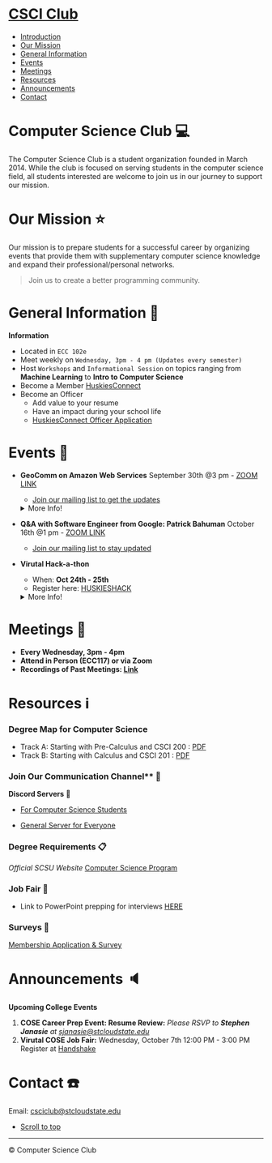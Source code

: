 # [CSCI Club](#csci-club)
   - [Introduction](#computer-science-club-computer)
   - [Our Mission](#our-mission-star)
   - [General Information](#general-information-school_satchel)
   - [Events](#events-newspaper)
   - [Meetings](#meetings-date)
   - [Resources](#resources-information_source)
   - [Announcements](#announcements-speaker)
   - [Contact](#contact-phone)

<!-- /TOC -->

# Computer Science Club :computer:

The Computer Science Club is a student organization founded in March 2014. While the club is focused on serving students in the computer science field, all students interested are welcome to join us in our journey to support our mission.  

# Our Mission :star:
Our mission is to prepare students for a successful career by organizing events that provide them with supplementary computer science knowledge and expand their professional/personal networks.
> Join us to create a better programming community.

# General Information :school_satchel:

**Information**

 - Located in `ECC 102e`
 - Meet weekly on `Wednesday, 3pm - 4 pm (Updates every semester)`
 - Host `Workshops` and `Informational Session` on topics ranging from **Machine Learning** to **Intro to Computer Science**
 - Become a Member [HuskiesConnect]
 - Become an Officer
    - Add value to your resume 
    - Have an impact during your school life
    - [HuskiesConnect Officer Application]

# Events :newspaper:

- **GeoComm on Amazon Web Services** September 30th @3 pm - [ZOOM LINK] 
  - [Join our mailing list to get the updates](HuskiesConnect)
  <details> 
   <summary> More Info! </summary>
    ![GeoComm Career Session](/images/GeoComm Career Session.jpg)
   </details>
  
- **Q&A with Software Engineer from Google: Patrick Bahuman** October 16th @1 pm - [ZOOM LINK]
  - [Join our mailing list to stay updated](HuskiesConnect)
  
- **Virutal Hack-a-thon**
  - When: **Oct 24th - 25th**
  - Register here: [HUSKIESHACK](huskiesHack) 
  <details> <summary> More Info! </summary>
   ![HuskiesHack Fall 2020](/images/HuskiesHack Fall 2020 Social Media.png)
   </details>

# Meetings :date:

- **Every Wednesday, 3pm - 4pm**
- **Attend in Person (ECC117) or via Zoom**
- **Recordings of Past Meetings: [Link](meetings.md)**
  
# Resources :information_source:

### Degree Map for Computer Science

- Track A: Starting with Pre-Calculus and CSCI 200 : [PDF](https://www.stcloudstate.edu/catalog/degreemaps/scee/ABETCSCIPre-Calculus.pdf)
- Track B: Starting with Calculus and CSCI 201 : [PDF](https://www.stcloudstate.edu/catalog/degreemaps/scee/ABETCSCIPre-Calculus.pdf)

### Join Our Communication Channel** :satellite:

**Discord Servers** :speech_balloon:
- [For Computer Science Students](https://discord.gg/jyWZHdf)

- [General Server for Everyone](https://discord.com/invite/7V8raJk)

### Degree Requirements :clipboard:

*Official SCSU Website*
[Computer Science Program](https://catalog.stcloudstate.edu/Catalog/ViewCatalog.aspx?pageid=viewcatalog&catalogid=7&chapterid=536&loaduseredits=False)

### Job Fair :necktie:

 - Link to PowerPoint prepping for interviews [HERE](https://docs.google.com/presentation/d/1W546HdErPJ653AfJDIzm424gA3gFx8Tz4pNrucYa7lo/edit#slide=id.p)
 

### Surveys :page_with_curl:

<!-- <iframe src="" width="640" height="2761" frameborder="0" marginheight="0" marginwidth="0">Loading…</iframe>
-->
[Membership Application & Survey]


# Announcements :speaker:

**Upcoming College Events**

1. **COSE Career Prep Event: Resume Review:** *Please _RSVP_ to **Stephen Janasie** at <sjanasie@stcloudstate.edu>*
2. **Virutal COSE Job Fair:** Wednesday, October 7th 12:00 PM - 3:00 PM
      Register at [Handshake](https://stcloudstate.joinhandshake.com/)

# Contact :phone:

Email: <csciclub@stcloudstate.edu>

- [Scroll to top](#csci-club)

- - -
:copyright: Computer Science Club

[HuskiesConnect]: http://slashdot.org
[huskiesHack]:  https://csciclub.github.io/huskieshack/ 
[Membership Application & Survey]: https://huskiesconnect.stcloudstate.edu/submitter/form/start/438938
[HuskiesConnect Officer Application]: https://huskiesconnect.stcloudstate.edu/submitter/form/start/438942
[ZOOM LINK]: https://minnstate.zoom.us/j/93807081222
